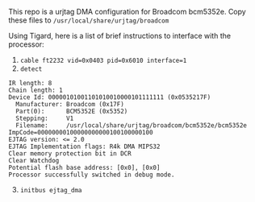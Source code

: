This repo is a urjtag DMA configuration for Broadcom bcm5352e. Copy these files to `/usr/local/share/urjtag/broadcom`

Using Tigard, here is a list of brief instructions to interface with the processor:
1. `cable ft2232 vid=0x0403 pid=0x6010 interface=1`
2. `detect`
```
IR length: 8
Chain length: 1
Device Id: 00000101001101010010000101111111 (0x0535217F)
  Manufacturer: Broadcom (0x17F)
  Part(0):      BCM5352E (0x5352)
  Stepping:     V1
  Filename:     /usr/local/share/urjtag/broadcom/bcm5352e/bcm5352e
ImpCode=00000000100000000000100100000100
EJTAG version: <= 2.0
EJTAG Implementation flags: R4k DMA MIPS32
Clear memory protection bit in DCR
Clear Watchdog
Potential flash base address: [0x0], [0x0]
Processor successfully switched in debug mode.
```
3. `initbus ejtag_dma`
